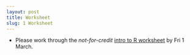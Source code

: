 ```yaml
---
layout: post
title: Worksheet
slug: 1 Worksheet
---
```


* Please work through the _not-for-credit_ [intro to R worksheet](/materials/r.export.html) by Fri 1 March.


